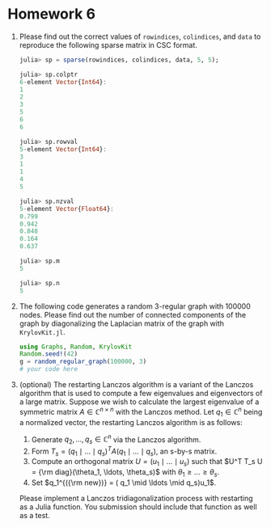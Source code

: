 # Homework 6

1. Please find out the correct values of `rowindices`, `colindices`, and `data` to reproduce the following sparse matrix in CSC format.
   ```julia
   julia> sp = sparse(rowindices, colindices, data, 5, 5);

   julia> sp.colptr
   6-element Vector{Int64}:
   1
   2
   3
   5
   6
   6

   julia> sp.rowval
   5-element Vector{Int64}:
   3
   1
   1
   4
   5

   julia> sp.nzval
   5-element Vector{Float64}:
   0.799
   0.942
   0.848
   0.164
   0.637

   julia> sp.m
   5

   julia> sp.n
   5
   ```

2. The following code generates a random 3-regular graph with $100000$ nodes. Please find out the number of connected components of the graph by diagonalizing the Laplacian matrix of the graph with `KrylovKit.jl`.
   ```julia
   using Graphs, Random, KrylovKit
   Random.seed!(42)
   g = random_regular_graph(100000, 3)
   # your code here
   ```

3. (optional) The restarting Lanczos algorithm is a variant of the Lanczos algorithm that is used to compute a few eigenvalues and eigenvectors of a large matrix. Suppose we wish to calculate the largest eigenvalue of a symmetric matrix $A \in \mathbb{C}^{n\times n}$ with the Lanczos method. Let $q_1 \in \mathbb{C}^{n}$ being a normalized vector, the restarting Lanczos algorithm is as follows:

   1. Generate $q_2,\ldots,q_s \in \mathbb{C}^{n}$ via the Lanczos algorithm.
   2. Form $T_s = ( q_1 \mid \ldots \mid q_s)^T A ( q_1 \mid \ldots \mid q_s)$, an s-by-s matrix.
   3. Compute an orthogonal matrix $U = ( u_1 \mid \ldots\mid u_s)$ such that $U^T T_s U = {\rm diag}(\theta_1, \ldots, \theta_s)$ with $\theta_1\geq \ldots \geq\theta_s$.
   4. Set $q_1^{({\rm new})} = ( q_1 \mid \ldots \mid q_s)u_1$.

   Please implement a Lanczos tridiagonalization process with restarting as a Julia function. You submission should include that function as well as a test. 
